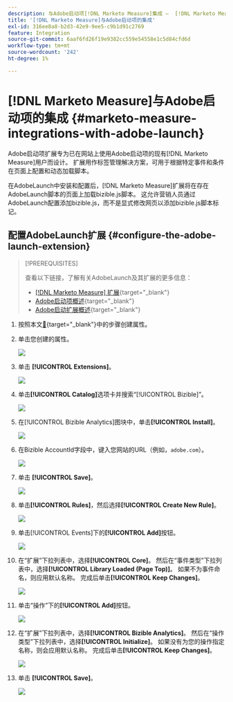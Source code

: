 ```yaml
---
description: 与Adobe启动项[!DNL Marketo Measure]集成 —  [!DNL Marketo Measure]
title: '[!DNL Marketo Measure]与Adobe启动项的集成'
exl-id: 316ee8a8-b2d3-42e9-9ee5-c9b1d91c2769
feature: Integration
source-git-commit: 6aaf6fd26f19e9382cc559e54558e1c5d84cfd6d
workflow-type: tm+mt
source-wordcount: '242'
ht-degree: 1%

---
```


# [!DNL Marketo Measure]与Adobe启动项的集成 {#marketo-measure-integrations-with-adobe-launch}

Adobe启动项扩展专为已在网站上使用Adobe启动项的现有[!DNL Marketo Measure]用户而设计。 扩展用作标签管理解决方案，可用于根据特定事件和条件在页面上配置和动态加载脚本。

在AdobeLaunch中安装和配置后，[!DNL Marketo Measure]扩展将在存在AdobeLaunch脚本的页面上加载bizible.js脚本。 这允许营销人员通过AdobeLaunch配置添加bizible.js，而不是显式修改网页以添加bizible.js脚本标记。

## 配置AdobeLaunch扩展 {#configure-the-adobe-launch-extension}

>[!PREREQUISITES]
>
>查看以下链接，了解有关AdobeLaunch及其扩展的更多信息：
>
>* [[!DNL Marketo Measure] 扩展](https://experienceleague.adobe.com/docs/experience-platform/destinations/catalog/email/bizible.html?lang=zh-Hans#catalog){target="_blank"}
>* [Adobe启动项概述](https://experienceleague.adobe.com/docs/platform-learn/implement-in-websites/overview.html?lang=zh-Hans){target="_blank"}
>* [Adobe启动扩展概述](https://experienceleague.adobe.com/docs/experience-platform/tags/extension-dev/overview.html?lang=zh-Hans){target="_blank"}

1. 按照本文[&#128279;](https://experienceleague.adobe.com/docs/platform-learn/implement-in-websites/configure-tags/create-a-property.html?lang=zh-Hans#go-to-the-data-collection-interface){target="_blank"}中的步骤创建属性。

1. 单击您创建的属性。

   ![](assets/marketo-measure-integrations-with-adobe-launch-1.png)

1. 单击 **[!UICONTROL Extensions]**。

   ![](assets/marketo-measure-integrations-with-adobe-launch-2.png)

1. 单击&#x200B;**[!UICONTROL Catalog]**&#x200B;选项卡并搜索“[!UICONTROL Bizible]”。

   ![](assets/marketo-measure-integrations-with-adobe-launch-3.png)

1. 在[!UICONTROL Bizible Analytics]图块中，单击&#x200B;**[!UICONTROL Install]**。

   ![](assets/marketo-measure-integrations-with-adobe-launch-4.png)

1. 在Bizible AccountId字段中，键入您网站的URL（例如，`adobe.com`）。

   ![](assets/marketo-measure-integrations-with-adobe-launch-5.png)

1. 单击 **[!UICONTROL Save]**。

   ![](assets/marketo-measure-integrations-with-adobe-launch-6.png)

1. 单击&#x200B;**[!UICONTROL Rules]**，然后选择&#x200B;**[!UICONTROL Create New Rule]**。

   ![](assets/marketo-measure-integrations-with-adobe-launch-7.png)

1. 单击[!UICONTROL Events]下的&#x200B;**[!UICONTROL Add]**&#x200B;按钮。

   ![](assets/marketo-measure-integrations-with-adobe-launch-8.png)

1. 在“扩展”下拉列表中，选择&#x200B;**[!UICONTROL Core]**。 然后在“事件类型”下拉列表中，选择&#x200B;**[!UICONTROL Library Loaded (Page Top)]**。 如果不为事件命名，则应用默认名称。 完成后单击&#x200B;**[!UICONTROL Keep Changes]**。

   ![](assets/marketo-measure-integrations-with-adobe-launch-9.png)

1. 单击“操作”下的&#x200B;**[!UICONTROL Add]**&#x200B;按钮。

   ![](assets/marketo-measure-integrations-with-adobe-launch-10.png)

1. 在“扩展”下拉列表中，选择&#x200B;**[!UICONTROL Bizible Analytics]**。 然后在“操作类型”下拉列表中，选择&#x200B;**[!UICONTROL Initialize]**。 如果没有为您的操作指定名称，则会应用默认名称。 完成后单击&#x200B;**[!UICONTROL Keep Changes]**。

   ![](assets/marketo-measure-integrations-with-adobe-launch-11.png)

1. 单击 **[!UICONTROL Save]**。

   ![](assets/marketo-measure-integrations-with-adobe-launch-12.png)

